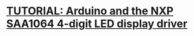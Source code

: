<DOCTYPE HTML>
<html>
  <body>
        <p><h1><a href="https://tronixstuff.com/2011/07/21/tutorial-arduino-and-the-nxp-saa1064-4-digit-led-display-driver/">TUTORIAL: Arduino and the NXP SAA1064 4-digit LED display driver</a></h1></p>
  </body>  
</html>
